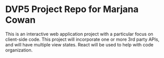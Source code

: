 # DVP5 Project Repo for Marjana Cowan
This is an interactive web application project with a particular focus on client-side code.  This project will incorporate one or more 3rd party APIs, and will have multiple view states. React will be used to help with code organization. 